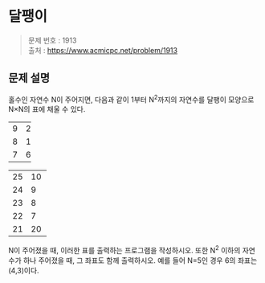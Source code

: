 # 달팽이

> 문제 번호 : 1913  
> 출처 : https://www.acmicpc.net/problem/1913

## 문제 설명

<p>홀수인 자연수 N이 주어지면, 다음과 같이 1부터 N<sup>2</sup>까지의 자연수를 달팽이 모양으로 N×N의 표에 채울 수 있다.</p>
<table class="table table-bordered td-center" style="width:9%">
 <tbody>
  <tr>
   <td style="width:3%">9</td>
   <td style="width:3%">2</td>
   <td style="width:3%">3</td>
  </tr>
  <tr>
   <td>8</td>
   <td>1</td>
   <td>4</td>
  </tr>
  <tr>
   <td>7</td>
   <td>6</td>
   <td>5</td>
  </tr>
 </tbody>
</table>
<table class="table table-bordered td-center" style="width:15%">
 <tbody>
  <tr>
   <td style="width:3%">25</td>
   <td style="width:3%">10</td>
   <td style="width:3%">11</td>
   <td style="width:3%">12</td>
   <td style="width:3%">13</td>
  </tr>
  <tr>
   <td>24</td>
   <td>9</td>
   <td>2</td>
   <td>3</td>
   <td>14</td>
  </tr>
  <tr>
   <td>23</td>
   <td>8</td>
   <td>1</td>
   <td>4</td>
   <td>15</td>
  </tr>
  <tr>
   <td>22</td>
   <td>7</td>
   <td>6</td>
   <td>5</td>
   <td>16</td>
  </tr>
  <tr>
   <td>21</td>
   <td>20</td>
   <td>19</td>
   <td>18</td>
   <td>17</td>
  </tr>
 </tbody>
</table>
<p>N이 주어졌을 때, 이러한 표를 출력하는 프로그램을 작성하시오. 또한 N<sup>2</sup> 이하의 자연수가 하나 주어졌을 때, 그 좌표도 함께 출력하시오. 예를 들어 N=5인 경우 6의 좌표는 (4,3)이다.</p>

